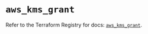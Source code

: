 # `aws_kms_grant`

Refer to the Terraform Registry for docs: [`aws_kms_grant`](https://registry.terraform.io/providers/hashicorp/aws/6.2.0/docs/resources/kms_grant).
